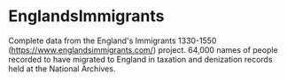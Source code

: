 # EnglandsImmigrants
Complete data from the England's Immigrants 1330-1550 (https://www.englandsimmigrants.com/) project. 64,000 names of people recorded to have migrated to England in taxation and denization records held at the National Archives.
